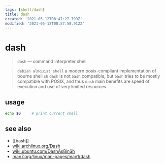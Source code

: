 ```yaml
---
tags: [shell/dash]
title: dash
created: '2021-05-12T08:47:27.799Z'
modified: '2021-05-12T08:57:58.912Z'
---
```


# dash

> `dash` — command interpreter shell


> `debian almquist shell` a modern posix-compliant implementation of bourne shell `sh`
> `dash` is not `bash` compatible, but `bash` tries to be mostly compatible with POSIX, and thus `dash`
> main benefits are speed of execution and use of very limited resources

## usage
```sh
echo $0     # print current shell
```

## see also
- [[bash]]
- [wiki.archlinux.org/Dash](https://wiki.archlinux.org/title/Dash)
- [wiki.ubuntu.com/DashAsBinSh](https://wiki.ubuntu.com/DashAsBinSh)
- [man7.org/linux/man-pages/man1/dash](https://man7.org/linux/man-pages/man1/dash.1.html)

